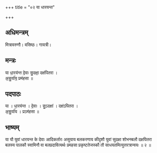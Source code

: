 +++
title = "०२ या धारयन्त"

+++
## अधिमन्त्रम्
मित्रावरुणौ। वसिष्ठः। गायत्री।

## मन्त्रः
या धा॒रय॑न्त दे॒वाः सु॒दक्षा॒ दक्ष॑पितरा ।  
अ॒सु॒र्या॑य॒ प्रम॑हसा ॥

## पदपाठः
या । धा॒रय॑न्त । दे॒वाः । सु॒ऽदक्षा॑ । दक्ष॑ऽपितरा ।  
अ॒सु॒र्या॑य । प्रऽम॑हसा ॥

## भाष्यम्
या यौ युवां धारयन्त के देवाः आदिकर्तारः असुयाय बलकरणाय कीदृशौ युवां सुदक्षा शोभनबलौ दक्षपितरा बलस्य पालकौ स्वामिनौ वा बलप्रदावित्यर्थः प्रमहसा प्रकृष्टतेजस्कौ तौ साधयतमित्युत्तरत्रान्वयः ॥ २ ॥